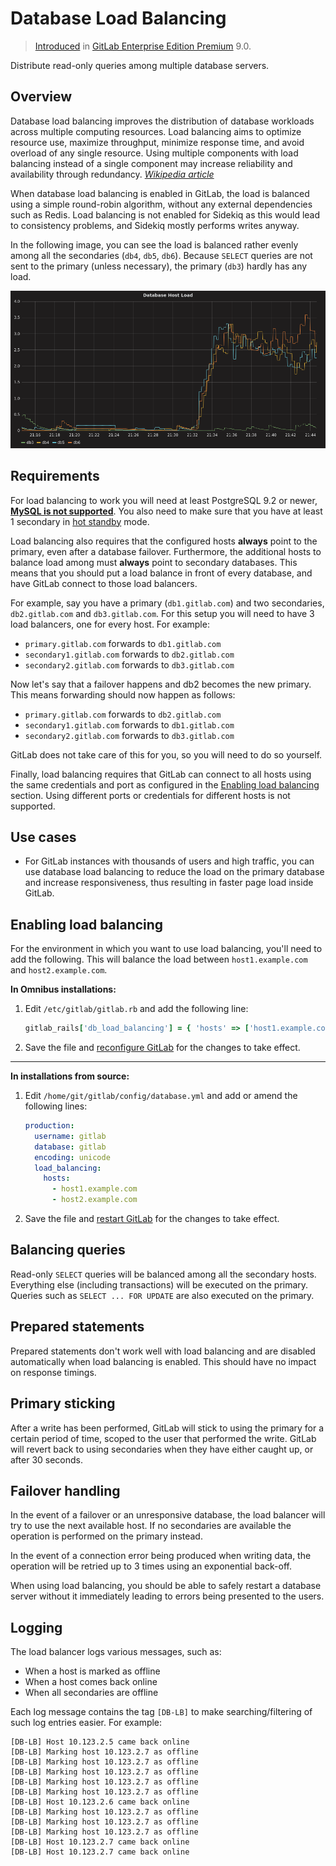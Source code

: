 # Database Load Balancing

> [Introduced][ee-1283] in [GitLab Enterprise Edition Premium][eep] 9.0.

Distribute read-only queries among multiple database servers.

## Overview

Database load balancing improves the distribution of database workloads across
multiple computing resources. Load balancing aims to optimize resource use,
maximize throughput, minimize response time, and avoid overload of any single
resource. Using multiple components with load balancing instead of a single
component may increase reliability and availability through redundancy.
[_Wikipedia article_][wikipedia]

When database load balancing is enabled in GitLab, the load is balanced using
a simple round-robin algorithm, without any external dependencies such as Redis.
Load balancing is not enabled for Sidekiq as this would lead to consistency
problems, and Sidekiq mostly performs writes anyway.

In the following image, you can see the load is balanced rather evenly among
all the secondaries (`db4`, `db5`, `db6`). Because `SELECT` queries are not
sent to the primary (unless necessary), the primary (`db3`) hardly has any load.

![DB load balancing graph](img/db_load_balancing_postgres_stats.png)

## Requirements

For load balancing to work you will need at least PostgreSQL 9.2 or newer,
[**MySQL is not supported**][db-req]. You also need to make sure that you have
at least 1 secondary in [hot standby][hot-standby] mode.

Load balancing also requires that the configured hosts **always** point to the
primary, even after a database failover. Furthermore, the additional hosts to
balance load among must **always** point to secondary databases. This means that
you should put a load balance in front of every database, and have GitLab connect
to those load balancers.

For example, say you have a primary (`db1.gitlab.com`) and two secondaries,
`db2.gitlab.com` and `db3.gitlab.com`. For this setup you will need to have 3
load balancers, one for every host. For example:

* `primary.gitlab.com` forwards to `db1.gitlab.com`
* `secondary1.gitlab.com` forwards to `db2.gitlab.com`
* `secondary2.gitlab.com` forwards to `db3.gitlab.com`

Now let's say that a failover happens and db2 becomes the new primary. This
means forwarding should now happen as follows:

* `primary.gitlab.com` forwards to `db2.gitlab.com`
* `secondary1.gitlab.com` forwards to `db1.gitlab.com`
* `secondary2.gitlab.com` forwards to `db3.gitlab.com`

GitLab does not take care of this for you, so you will need to do so yourself.

Finally, load balancing requires that GitLab can connect to all hosts using the
same credentials and port as configured in the
[Enabling load balancing](#enabling-load-balancing) section. Using
different ports or credentials for different hosts is not supported.

## Use cases

- For GitLab instances with thousands of users and high traffic, you can use
  database load balancing to reduce the load on the primary database and
  increase responsiveness, thus resulting in faster page load inside GitLab.

## Enabling load balancing

For the environment in which you want to use load balancing, you'll need to add
the following. This will balance the load between `host1.example.com` and
`host2.example.com`.

**In Omnibus installations:**

1. Edit `/etc/gitlab/gitlab.rb` and add the following line:

    ```ruby
    gitlab_rails['db_load_balancing'] = { 'hosts' => ['host1.example.com', 'host2.example.com'] }
    ```

1. Save the file and [reconfigure GitLab][] for the changes to take effect.

---

**In installations from source:**

1. Edit `/home/git/gitlab/config/database.yml` and add or amend the following lines:

    ```yaml
    production:
      username: gitlab
      database: gitlab
      encoding: unicode
      load_balancing:
        hosts:
          - host1.example.com
          - host2.example.com
    ```

1. Save the file and [restart GitLab][] for the changes to take effect.

## Balancing queries

Read-only `SELECT` queries will be balanced among all the secondary hosts.
Everything else (including transactions) will be executed on the primary.
Queries such as `SELECT ... FOR UPDATE` are also executed on the primary.

## Prepared statements

Prepared statements don't work well with load balancing and are disabled
automatically when load balancing is enabled. This should have no impact on
response timings.

## Primary sticking

After a write has been performed, GitLab will stick to using the primary for a
certain period of time, scoped to the user that performed the write. GitLab will
revert back to using secondaries when they have either caught up, or after 30
seconds.

## Failover handling

In the event of a failover or an unresponsive database, the load balancer will
try to use the next available host. If no secondaries are available the
operation is performed on the primary instead.

In the event of a connection error being produced when writing data, the
operation will be retried up to 3 times using an exponential back-off.

When using load balancing, you should be able to safely restart a database server
without it immediately leading to errors being presented to the users.

## Logging

The load balancer logs various messages, such as:

* When a host is marked as offline
* When a host comes back online
* When all secondaries are offline

Each log message contains the tag `[DB-LB]` to make searching/filtering of such
log entries easier. For example:

```
[DB-LB] Host 10.123.2.5 came back online
[DB-LB] Marking host 10.123.2.7 as offline
[DB-LB] Marking host 10.123.2.7 as offline
[DB-LB] Marking host 10.123.2.7 as offline
[DB-LB] Marking host 10.123.2.7 as offline
[DB-LB] Marking host 10.123.2.7 as offline
[DB-LB] Host 10.123.2.6 came back online
[DB-LB] Marking host 10.123.2.7 as offline
[DB-LB] Marking host 10.123.2.7 as offline
[DB-LB] Marking host 10.123.2.7 as offline
[DB-LB] Host 10.123.2.7 came back online
[DB-LB] Host 10.123.2.7 came back online
```

[hot-standby]: https://www.postgresql.org/docs/9.6/static/hot-standby.html
[ee-1283]: https://gitlab.com/gitlab-org/gitlab-ee/merge_requests/1283
[eep]: https://about.gitlab.com/gitlab-ee/
[reconfigure gitlab]: restart_gitlab.md#omnibus-gitlab-reconfigure "How to reconfigure Omnibus GitLab"
[restart gitlab]: restart_gitlab.md#installations-from-source "How to restart GitLab"
[wikipedia]: https://en.wikipedia.org/wiki/Load_balancing_(computing)
[db-req]: ../install/requirements.md#database
